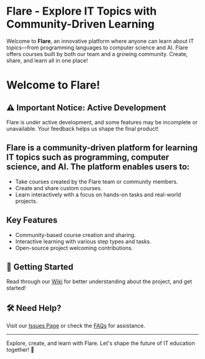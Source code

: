 # Flare - Explore IT Topics with Community-Driven Learning

Welcome to **Flare**, an innovative platform where anyone can learn about IT topics—from programming languages to computer science and AI. Flare offers courses built by both our team and a growing community. Create, share, and learn all in one place!

# Welcome to Flare!

## ⚠️ Important Notice: Active Development
Flare is under active development, and some features may be incomplete or unavailable. Your feedback helps us shape the final product!

## Flare is a community-driven platform for learning IT topics such as programming, computer science, and AI. The platform enables users to:
* Take courses created by the Flare team or community members.
* Create and share custom courses.
* Learn interactively with a focus on hands-on tasks and real-world projects.

## Key Features
* Community-based course creation and sharing.
* Interactive learning with various step types and tasks.
* Open-source project welcoming contributions.

## 🚀 Getting Started
Read through our [Wiki](https://github.com/ducthepuc/Flare/wiki) for better understanding about the project, and get started!

## 🛠 Need Help?
Visit our [Issues Page](https://github.com/ducthepuc/Flare/issues) or check the [FAQs](https://github.com/ducthepuc/Flare/wiki/FAQs) for assistance.

---

Explore, create, and learn with Flare. Let's shape the future of IT education together! 🌟
